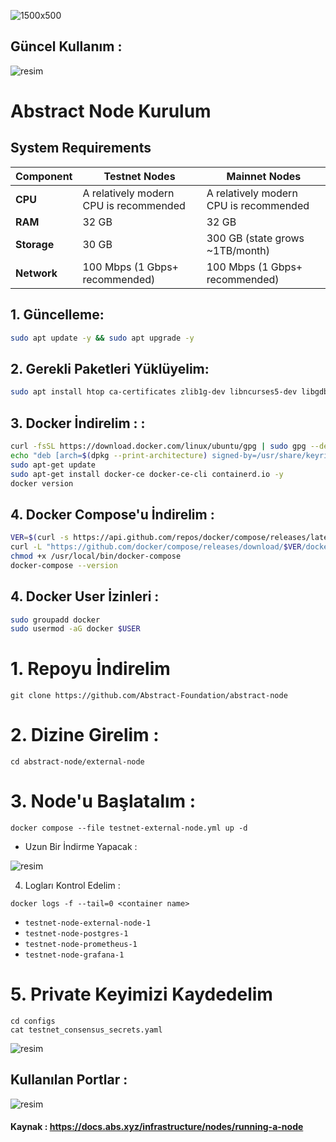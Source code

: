 
![1500x500](https://github.com/user-attachments/assets/d4754dff-ea86-409d-b5f5-bc1114c1394e)

## Güncel Kullanım : 

![resim](https://github.com/user-attachments/assets/f77b46d3-0500-4f41-aa81-3bfae925d993)


# Abstract Node Kurulum

## System Requirements

| Component        | Testnet Nodes              | Mainnet Nodes                         |
|------------------|----------------------------|---------------------------------------|
| **CPU**          | A relatively modern CPU is recommended | A relatively modern CPU is recommended |
| **RAM**          | 32 GB                     | 32 GB                                 |
| **Storage**      | 30 GB                     | 300 GB (state grows ~1TB/month)       |
| **Network**      | 100 Mbps (1 Gbps+ recommended) | 100 Mbps (1 Gbps+ recommended)        |


## 1. Güncelleme:

```bash
sudo apt update -y && sudo apt upgrade -y
```
## 2. Gerekli Paketleri Yüklüyelim:

```bash
sudo apt install htop ca-certificates zlib1g-dev libncurses5-dev libgdbm-dev libnss3-dev tmux iptables curl nvme-cli git wget make jq libleveldb-dev build-essential pkg-config ncdu tar clang bsdmainutils lsb-release libssl-dev libreadline-dev libffi-dev jq gcc screen unzip lz4 -y
```
## 3. Docker İndirelim :  : 

```bash
curl -fsSL https://download.docker.com/linux/ubuntu/gpg | sudo gpg --dearmor -o /usr/share/keyrings/docker-archive-keyring.gpg
echo "deb [arch=$(dpkg --print-architecture) signed-by=/usr/share/keyrings/docker-archive-keyring.gpg] https://download.docker.com/linux/ubuntu $(lsb_release -cs) stable" | sudo tee /etc/apt/sources.list.d/docker.list > /dev/null
sudo apt-get update
sudo apt-get install docker-ce docker-ce-cli containerd.io -y
docker version
```

## 4. Docker Compose'u İndirelim : 

```bash
VER=$(curl -s https://api.github.com/repos/docker/compose/releases/latest | grep tag_name | cut -d '"' -f 4)
curl -L "https://github.com/docker/compose/releases/download/$VER/docker-compose-$(uname -s)-$(uname -m)" -o /usr/local/bin/docker-compose
chmod +x /usr/local/bin/docker-compose
docker-compose --version
```

## 4. Docker User İzinleri : 

```bash
sudo groupadd docker
sudo usermod -aG docker $USER
```

# 1. Repoyu İndirelim
```
git clone https://github.com/Abstract-Foundation/abstract-node
```
# 2. Dizine Girelim : 
```
cd abstract-node/external-node
```
# 3. Node'u Başlatalım : 
```
docker compose --file testnet-external-node.yml up -d
```

- Uzun Bir İndirme Yapacak : 

![resim](https://github.com/user-attachments/assets/f89a81a2-2451-4cb5-9e51-6df4c61dd083)


4. Logları Kontrol Edelim : 
```
docker logs -f --tail=0 <container name>
```
- `testnet-node-external-node-1`
- `testnet-node-postgres-1`
- `testnet-node-prometheus-1`
- `testnet-node-grafana-1`

# 5. Private Keyimizi Kaydedelim
```
cd configs
cat testnet_consensus_secrets.yaml
```

![resim](https://github.com/user-attachments/assets/b7570ec2-b9d1-4f76-a8fa-b6db73041593)


## Kullanılan Portlar : 

![resim](https://github.com/user-attachments/assets/3cd95943-34e6-4db2-91db-f7aee1711c19)


#### Kaynak : https://docs.abs.xyz/infrastructure/nodes/running-a-node
